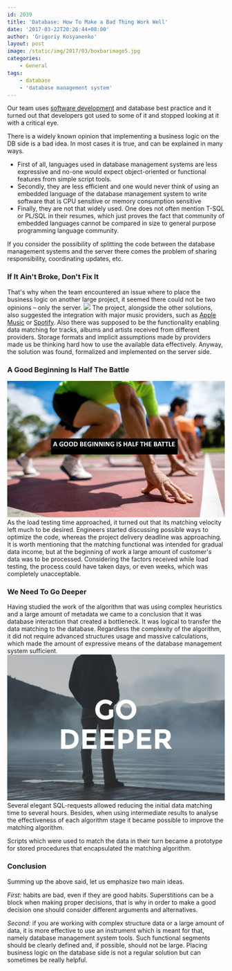 ```yaml
---
id: 2039
title: 'Database: How To Make a Bad Thing Work Well'
date: '2017-03-22T20:26:44+08:00'
author: 'Grigoriy Kosyanenko'
layout: post
image: /static/img/2017/03/boxbarimage5.jpg
categories:
    - General
tags:
    - database
    - 'database management system'
---
```


Our team uses [software development](https://www.issart.com) and database best practice and it turned out that developers got used to some of it and stopped looking at it with a critical eye.

There is a widely known opinion that implementing a business logic on the DB side is a bad idea. In most cases it is true, and can be explained in many ways.

- First of all, languages used in database management systems are less expressive and no-one would expect object-oriented or functional features from simple script tools.
- Secondly, they are less efficient and one would never think of using an embedded language of the database management system to write software that is CPU sensitive or memory consumption sensitive
- Finally, they are not that widely used. One does not often mention T-SQL or PL/SQL in their resumes, which just proves the fact that community of embedded languages cannot be compared in size to general purpose programming language community.

If you consider the possibility of splitting the code between the database management systems and the server there comes the problem of sharing responsibility, coordinating updates, etc.

### If It Ain't Broke, Don't Fix It

That's why when the team encountered an issue where to place the business logic on another large project, it seemed there could not be two opinions – only the server.
![](/static/img/2017/03/Do-Not-Fix.png)
The project, alongside the other solutions, also suggested the integration with major music providers, such as [Apple Music](http://www.apple.com/music/) or [Spotify](https://www.spotify.com/int/why-not-available/). Also there was supposed to be the functionality enabling data matching for tracks, albums and artists received from different providers. Storage formats and implicit assumptions made by providers made us be thinking hard how to use the available data effectively. Anyway, the solution was found, formalized and implemented on the server side.

### A Good Beginning Is Half The Battle

![](/static/img/2017/03/Dia05.jpg)
As the load testing time approached, it turned out that its matching velocity left much to be desired. Engineers started discussing possible ways to optimize the code, whereas the project delivery deadline was approaching. It is worth mentioning that the matching functional was intended for gradual data income, but at the beginning of work a large amount of customer's data was to be processed. Considering the factors received while load testing, the process could have taken days, or even weeks, which was completely unacceptable.

### We Need To Go Deeper

Having studied the work of the algorithm that was using complex heuristics and a large amount of metadata we came to a conclusion that it was database interaction that created a bottleneck. It was logical to transfer the data matching to the database. Regardless the complexity of the algorithm, it did not require advanced structures usage and massive calculations, which made the amount of expressive means of the database management system sufficient.
![](/static/img/2017/03/godeeper.jpg)
Several elegant SQL-requests allowed reducing the initial data matching time to several hours. Besides, when using intermediate results to analyse the effectiveness of each algorithm stage it became possible to improve the matching algorithm.

Scripts which were used to match the data in their turn became a prototype for stored procedures that encapsulated the matching algorithm.

### Conclusion

Summing up the above said, let us emphasize two main ideas.

*First:* habits are bad, even if they are good habits. Superstitions can be a block when making proper decisions, that is why in order to make a good decision one should consider different arguments and alternatives.

*Second:* if you are working with complex structure data or a large amount of data, it is more effective to use an instrument which is meant for that, namely database management system tools. Such functional segments should be clearly defined and, if possible, should not be large. Placing business logic on the database side is not a regular solution but can sometimes be really helpful.